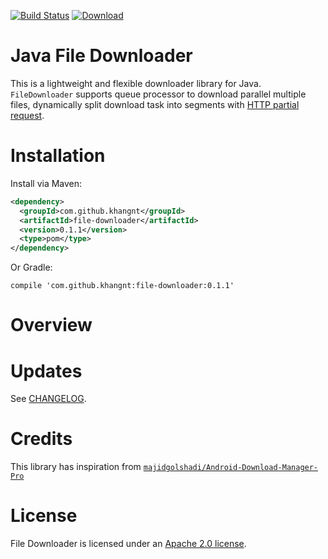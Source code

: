 [![Build Status](https://travis-ci.org/Khang-NT/File-Downloader.svg?branch=master)](https://travis-ci.org/Khang-NT/File-Downloader)
[ ![Download](https://api.bintray.com/packages/khang-nt/maven/Java-File-Downloader/images/download.svg) ](https://bintray.com/khang-nt/maven/Java-File-Downloader/_latestVersion)

# Java File Downloader

This is a lightweight and flexible downloader library for Java. `FileDownloader` supports queue
processor to download parallel multiple files, dynamically split download task into segments with
[HTTP partial request](https://developer.mozilla.org/en-US/docs/Web/HTTP/Range_requests).

# Installation

Install via Maven:
```xml
<dependency>
  <groupId>com.github.khangnt</groupId>
  <artifactId>file-downloader</artifactId>
  <version>0.1.1</version>
  <type>pom</type>
</dependency>
```

Or Gradle:
```
compile 'com.github.khangnt:file-downloader:0.1.1'
```

# Overview

# Updates
See [CHANGELOG](CHANGELOG.md).

# Credits
This library has inspiration from [`majidgolshadi/Android-Download-Manager-Pro`](https://github.com/majidgolshadi/Android-Download-Manager-Pro)

# License
File Downloader is licensed under an [Apache 2.0 license](LICENSE).